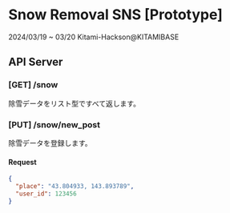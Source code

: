 # Snow Removal SNS [Prototype]
2024/03/19 ~ 03/20 Kitami-Hackson@KITAMIBASE

## API Server
### [GET] /snow
除雪データをリスト型ですべて返します。

### [PUT] /snow/new_post
除雪データを登録します。
#### Request
```json
{
  "place": "43.804933, 143.893789",
  "user_id": 123456
}
```